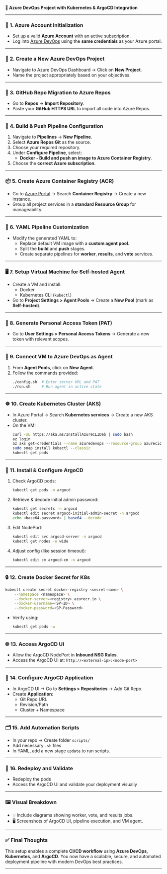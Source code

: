 **🚀 Azure DevOps Project with Kubernetes & ArgoCD Integration**

---

### 🧾 **1. Azure Account Initialization**
- Set up a valid **Azure Account** with an active subscription.
- Log into [Azure DevOps](https://dev.azure.com/) using the **same credentials** as your Azure portal.

---

### 📁 **2. Create a New Azure DevOps Project**
- Navigate to Azure DevOps Dashboard → Click on **New Project**.
- Name the project appropriately based on your objectives.

---

### 🔁 **3. GitHub Repo Migration to Azure Repos**
- Go to **Repos** → **Import Repository**.
- Paste your **GitHub HTTPS URL** to import all code into Azure Repos.

---

### 🔧 **4. Build & Push Pipeline Configuration**
1. Navigate to **Pipelines** → **New Pipeline**.
2. Select **Azure Repos Git** as the source.
3. Choose your required repository.
4. Under **Configure Pipeline**, select:
   - **Docker - Build and push an image to Azure Container Registry**.
5. Choose the **correct Azure subscription**.

---

### 📦 **5. Create Azure Container Registry (ACR)**
- Go to [Azure Portal](https://portal.azure.com/) → Search **Container Registry** → Create a new instance.
- Group all project services in a **standard Resource Group** for manageability.

---

### 📝 **6. YAML Pipeline Customization**
- Modify the generated YAML to:
  - Replace default VM image with a **custom agent pool**.
  - Split the **build** and **push** stages.
  - Create separate pipelines for **worker**, **results**, and **vote** services.

---

### 🖥️ **7. Setup Virtual Machine for Self-hosted Agent**
- Create a VM and install:
  - Docker
  - Kubernetes CLI (`kubectl`)
- Go to **Project Settings > Agent Pools** → Create a **New Pool** (mark as **Self-hosted**).

---

### 🔐 **8. Generate Personal Access Token (PAT)**
- Go to **User Settings > Personal Access Tokens** → Generate a new token with relevant scopes.

---

### 🔗 **9. Connect VM to Azure DevOps as Agent**
1. From **Agent Pools**, click on **New Agent**.
2. Follow the commands provided:
   ```bash
   ./config.sh  # Enter server URL and PAT
   ./run.sh     # Run agent in active state
   ```

---

### ☸️ **10. Create Kubernetes Cluster (AKS)**
- In Azure Portal → Search **Kubernetes services** → Create a new AKS cluster.
- On the VM:
  ```bash
  curl -sL https://aka.ms/InstallAzureCLIDeb | sudo bash
  az login
  az aks get-credentials --name azuredevops --resource-group azurecicd --overwrite-existing
  sudo snap install kubectl --classic
  kubectl get pods
  ```

---

### 🚦 **11. Install & Configure ArgoCD**
1. Check ArgoCD pods:
   ```bash
   kubectl get pods -n argocd
   ```
2. Retrieve & decode initial admin password:
   ```bash
   kubectl get secrets -n argocd
   kubectl edit secret argocd-initial-admin-secret -n argocd
   echo <base64-password> | base64 --decode
   ```
3. Edit NodePort:
   ```bash
   kubectl edit svc argocd-server -n argocd
   kubectl get nodes -o wide
   ```
4. Adjust config (like session timeout):
   ```bash
   kubectl edit cm argocd-cm -n argocd
   ```

---

### 🔒 **12. Create Docker Secret for K8s**
```bash
kubectl create secret docker-registry <secret-name> \
    --namespace <namespace> \
    --docker-server=<registry>.azurecr.io \
    --docker-username=<SP-ID> \
    --docker-password=<SP-Password>
```
- Verify using:
  ```bash
  kubectl get pods -w
  ```

---

### 🌐 **13. Access ArgoCD UI**
- Allow the ArgoCD NodePort in **Inbound NSG Rules**.
- Access the ArgoCD UI at: `http://<external-ip>:<node-port>`

---

### 🧩 **14. Configure ArgoCD Application**
- In ArgoCD UI → Go to **Settings > Repositories** → Add Git Repo.
- Create **Application**:
  - Git Repo URL
  - Revision/Path
  - Cluster + Namespace

---

### 🗂️ **15. Add Automation Scripts**
- In your repo → Create folder `scripts/`
- Add necessary `.sh` files
- In YAML, add a new stage `update` to run scripts.

---

### 🔁 **16. Redeploy and Validate**
- Redeploy the pods
- Access the ArgoCD UI and validate your deployment visually

---

### 🖼️ **Visual Breakdown**
- 💡 Include diagrams showing worker, vote, and results jobs.
- 🖥️ Screenshots of ArgoCD UI, pipeline execution, and VM agent.

---

### ✅ **Final Thoughts**
This setup enables a complete **CI/CD workflow** using **Azure DevOps**, **Kubernetes**, and **ArgoCD**. 
You now have a scalable, secure, and automated deployment pipeline with modern DevOps best practices.

---

